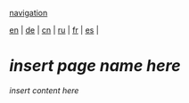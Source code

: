 [navigation](https://github.com/syncloud/docs/blob/master/*/index.md)

[en](https://github.com/syncloud/platform/wiki/Bitwarden) | 
[de](https://github.com/syncloud/docs/blob/master/de/content/Bitwarden.md) | 
[cn](https://github.com/syncloud/docs/blob/master/cn/content/Bitwarden.md) | 
[ru](https://github.com/syncloud/docs/blob/master/ru/content/Bitwarden.md) | 
[fr](https://github.com/syncloud/docs/blob/master/fr/content/Bitwarden.md) | 
[es](https://github.com/syncloud/docs/blob/master/es/content/Bitwarden.md) | 

# *insert page name here*

*insert content here*
